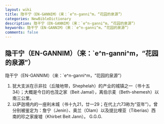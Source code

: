 ```yaml
---
layout: wiki
title: 隐干宁（EN-GANNIM）（来：`e^n-ganni^m，“花园的泉源”）
categories: NewBibleDictionary
description: 隐干宁（EN-GANNIM）（来：`e^n-ganni^m，“花园的泉源”）
keywords: 隐干宁（EN-GANNIM）（来：`e^n-ganni^m，“花园的泉源”）
comments: false
---
```


## 隐干宁（EN-GANNIM）（来：`e^n-ganni^m，“花园的泉源”）



隐干宁（EN-GANNIM）（来：`e^n-ganni^m，“花园的泉源”）
1. 犹大支派在示非拉（丘陵地带，Shephelah）的产业的城镇之一（书十五34）；大概是今日的也茂之家（Beit Jamal），离伯示麦（Beth-shemesh）以南三公里。
2. 以萨迦境内的一座利未城（书十九21，廿一29；在代上六73称为“亚年”）。曾分别被鉴定为：詹宁（Jenin）、奥兰（Olam）以及提比哩亚（Tiberias）西南的珍之家废墟（Khirbet Beit Jann）。
G.G.G.




